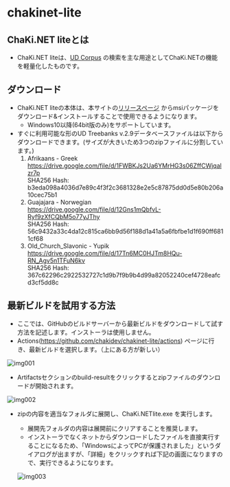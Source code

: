 # chakinet-lite
## ChaKi.NET liteとは
- ChaKi.NET liteは、[UD Corpus](https://universaldependencies.org) の検索を主な用途としてChaKi.NETの機能を軽量化したものです。

## ダウンロード
- ChaKi.NET liteの本体は、本サイトの[リリースページ](https://github.com/chakidev/chakinet-lite/releases) からmsiパッケージをダウンロード&インストールすることで使用できるようになります。
  - Windows10以降(64bit版のみ)をサポートしています。
- すぐに利用可能な形のUD Treebanks v.2.9データベースファイルは以下からダウンロードできます。(サイズが大きいため3つのzipファイルに分割しています。)
  1. Afrikaans - Greek  
     https://drive.google.com/file/d/1FWBKJs2Ua6YMrHG3s06ZffCWjqalzr7p  
     SHA256 Hash: b3eda098a4036d7e89c4f3f2c3681328e2e5c87875dd0d5e80b206a10cec75b1
  2. Guajajara - Norwegian  
     https://drive.google.com/file/d/12Gns1mQbfvL-Ryf9zXfCQbM5o77yJThy  
     SHA256 Hash: 56c9432a33c4da12c815ca6bb9d56f188d1a41a5a6fbfbe1d1f690ff6811cf68
  3. Old_Church_Slavonic - Yupik  
     https://drive.google.com/file/d/17Tn6MC0HJTm8HQu-RN_Agv5n1TFuN6kv  
     SHA256 Hash: 367c62296c2922532727c1d9b7f9b9b4d99a82052240cef4728eafcd3cf5dd8c

## 最新ビルドを試用する方法
- ここでは、GitHubのビルドサーバーから最新ビルドをダウンロードして試す方法を記述します。インストーラは使用しません。
- Actions(https://github.com/chakidev/chakinet-lite/actions) ページに行き、最新ビルドを選択します。（上にある方が新しい）

![img001](img001.png)

- Artifactsセクションのbuild-resultをクリックするとzipファイルのダウンロードが開始されます。

![img002](img002.png)

- zipの内容を適当なフォルダに展開し、ChaKi.NETlite.exe を実行します。
  - 展開先フォルダの内容は展開前にクリアすることを推奨します。
  - インストーラでなくネットからダウンロードしたファイルを直接実行することになるため、「WindowsによってPCが保護されました」というダイアログが出ますが、「詳細」をクリックすれば下記の画面になりますので、実行できるようになります。

  ![img003](img003.png)
